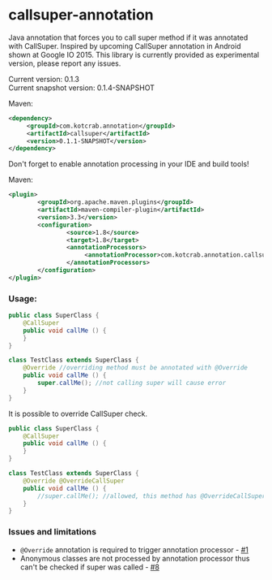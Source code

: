 # callsuper-annotation

Java annotation that forces you to call super method if it was annotated with CallSuper. Inspired by upcoming CallSuper annotation in Android shown at Google IO 2015. This library is currently provided as experimental version, please report any issues.

Current version: 0.1.3  
Current snapshot version: 0.1.4-SNAPSHOT

Maven:
```xml
<dependency>
     <groupId>com.kotcrab.annotation</groupId>
     <artifactId>callsuper</artifactId>
     <version>0.1.1-SNAPSHOT</version>
</dependency>
```

Don't forget to enable annotation processing in your IDE and build tools!

Maven:
```xml
<plugin>
        <groupId>org.apache.maven.plugins</groupId>
        <artifactId>maven-compiler-plugin</artifactId>
        <version>3.3</version>
        <configuration>
                <source>1.8</source>
                <target>1.8</target>
                <annotationProcessors>
                     <annotationProcessor>com.kotcrab.annotation.callsuper.CallSuperProcessor</annotationProcessor>
                </annotationProcessors>
        </configuration>
</plugin>
```

### Usage:
```java
public class SuperClass {
	@CallSuper
	public void callMe () {
	}
}

class TestClass extends SuperClass {
	@Override //overriding method must be annotated with @Override
	public void callMe () {
		super.callMe(); //not calling super will cause error
	}
}
```

It is possible to override CallSuper check.
```java
public class SuperClass {
	@CallSuper
	public void callMe () {
	}
}

class TestClass extends SuperClass {
	@Override @OverrideCallSuper
	public void callMe () {
		//super.callMe(); //allowed, this method has @OverrideCallSuper annotation
	}
}
```
### Issues and limitations
- `@Override` annotation is required to trigger annotation processor - [#1](https://github.com/kotcrab/callsuper-annotation/issues/1)
- Anonymous classes are not processed by annotation processor thus can't be checked if super was called - [#8](https://github.com/kotcrab/callsuper-annotation/issues/8)
